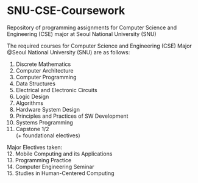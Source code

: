 # SNU-CSE-Coursework
Repository of programming assignments for Computer Science and Engineering (CSE) major at Seoul National University (SNU)  

The required courses for Computer Science and Engineering (CSE) Major @Seoul National University (SNU) are as follows:  
1. Discrete Mathematics  
2. Computer Architecture  
3. Computer Programming  
4. Data Structures  
5. Electrical and Electronic Circuits  
6. Logic Design  
7. Algorithms  
8. Hardware System Design  
9. Principles and Practices of SW Development  
10. Systems Programming  
11. Capstone 1/2    
(+ foundational electives)    

Major Electives taken:  
12. Mobile Computing and its Applications   
13. Programming Practice   
14. Computer Engineering Seminar   
15. Studies in Human-Centered Computing  
